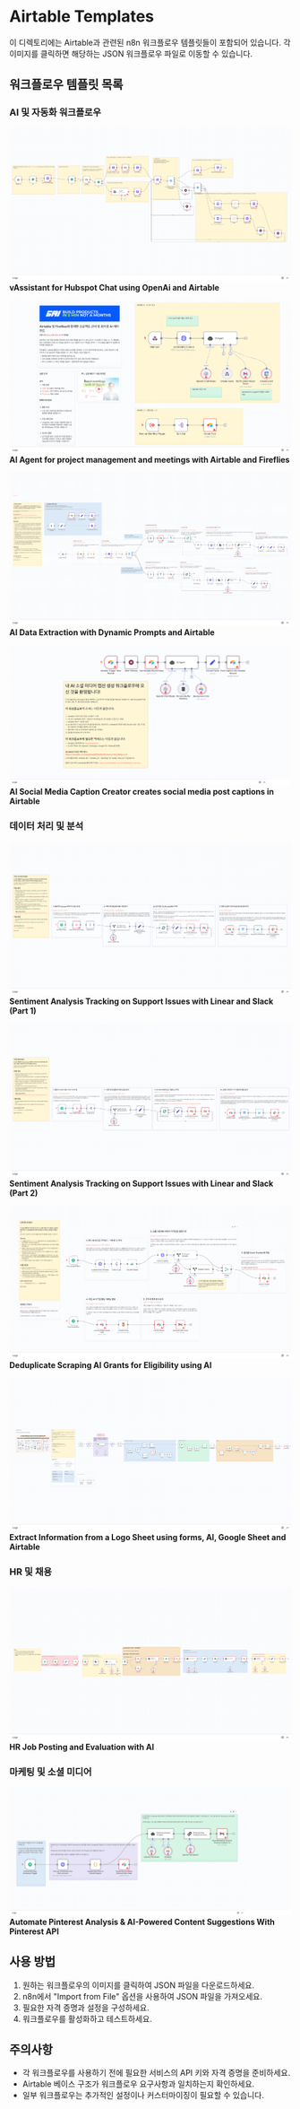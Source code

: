 # Airtable Templates

이 디렉토리에는 Airtable과 관련된 n8n 워크플로우 템플릿들이 포함되어 있습니다. 각 이미지를 클릭하면 해당하는 JSON 워크플로우 파일로 이동할 수 있습니다.

## 워크플로우 템플릿 목록

### AI 및 자동화 워크플로우

[![vAssistant for Hubspot Chat using OpenAi and Airtable](vAssistant%20for%20Hubspot%20Chat%20using%20OpenAi%20and%20Airtable.png)](vAssistant%20for%20Hubspot%20Chat%20using%20OpenAi%20and%20Airtable.json)
**vAssistant for Hubspot Chat using OpenAi and Airtable**

[![AI Agent for project management and meetings with Airtable and Fireflies](AI%20Agent%20for%20project%20management%20and%20meetings%20with%20Airtable%20and%20Fireflies.png)](AI%20Agent%20for%20project%20management%20and%20meetings%20with%20Airtable%20and%20Fireflies.json)
**AI Agent for project management and meetings with Airtable and Fireflies**

[![AI Data Extraction with Dynamic Prompts and Airtable](AI%20Data%20Extraction%20with%20Dynamic%20Prompts%20and%20Airtable.png)](AI%20Data%20Extraction%20with%20Dynamic%20Prompts%20and%20Airtable.json)
**AI Data Extraction with Dynamic Prompts and Airtable**

[![AI Social Media Caption Creator creates social media post captions in Airtable](AI%20Social%20Media%20Caption%20Creator%20creates%20social%20media%20post%20captions%20in%20Airtable.png)](AI%20Social%20Media%20Caption%20Creator%20creates%20social%20media%20post%20captions%20in%20Airtable.json)
**AI Social Media Caption Creator creates social media post captions in Airtable**

### 데이터 처리 및 분석

[![Sentiment Analysis Tracking on Support Issues with Linear and Slack-1](Sentiment%20Analysis%20Tracking%20on%20Support%20Issues%20with%20Linear%20and%20Slack-1.png)](Sentiment%20Analysis%20Tracking%20on%20Support%20Issues%20with%20Linear%20and%20Slack-1.json)
**Sentiment Analysis Tracking on Support Issues with Linear and Slack (Part 1)**

[![Sentiment Analysis Tracking on Support Issues with Linear and Slack-2](Sentiment%20Analysis%20Tracking%20on%20Support%20Issues%20with%20Linear%20and%20Slack-2.png)](Sentiment%20Analysis%20Tracking%20on%20Support%20Issues%20with%20Linear%20and%20Slack-2.json)
**Sentiment Analysis Tracking on Support Issues with Linear and Slack (Part 2)**

[![Deduplicate Scraping AI Grants for Eligibility using AI](Deduplicate%20Scraping%20AI%20Grants%20for%20Eligibility%20using%20AI.png)](Deduplicate%20Scraping%20AI%20Grants%20for%20Eligibility%20using%20AI.json)
**Deduplicate Scraping AI Grants for Eligibility using AI**

[![Extract Information from a Logo Sheet using forms, AI, Google Sheet and Airtable](Extract%20Information%20from%20a%20Logo%20Sheet%20using%20forms%2C%20AI%2C%20Google%20Sheet%20and%20Airtable.png)](Extract%20Information%20from%20a%20Logo%20Sheet%20using%20forms%2C%20AI%2C%20Google%20Sheet%20and%20Airtable.json)
**Extract Information from a Logo Sheet using forms, AI, Google Sheet and Airtable**

### HR 및 채용

[![HR Job Posting and Evaluation with AI](HR%20Job%20Posting%20and%20Evaluation%20with%20AI.png)](HR%20Job%20Posting%20and%20Evaluation%20with%20AI.json)
**HR Job Posting and Evaluation with AI**

### 마케팅 및 소셜 미디어

[![Automate Pinterest Analysis & AI-Powered Content Suggestions With Pinterest API](Automate%20Pinterest%20Analysis%20%26%20AI-Powered%20Content%20Suggestions%20With%20Pinterest%20API.png)](Automate%20Pinterest%20Analysis%20%26%20AI-Powered%20Content%20Suggestions%20With%20Pinterest%20API.json)
**Automate Pinterest Analysis & AI-Powered Content Suggestions With Pinterest API**

## 사용 방법

1. 원하는 워크플로우의 이미지를 클릭하여 JSON 파일을 다운로드하세요.
2. n8n에서 "Import from File" 옵션을 사용하여 JSON 파일을 가져오세요.
3. 필요한 자격 증명과 설정을 구성하세요.
4. 워크플로우를 활성화하고 테스트하세요.

## 주의사항

- 각 워크플로우를 사용하기 전에 필요한 서비스의 API 키와 자격 증명을 준비하세요.
- Airtable 베이스 구조가 워크플로우 요구사항과 일치하는지 확인하세요.
- 일부 워크플로우는 추가적인 설정이나 커스터마이징이 필요할 수 있습니다.
